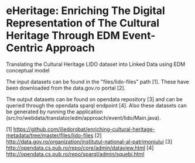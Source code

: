 # eHeritage: Enriching The Digital Representation of The Cultural Heritage Through EDM Event-Centric Approach
Translating the Cultural Heritage LIDO dataset into Linked Data using EDM conceptual model

The input datasets can be found in the "files/lido-files" path [1]. These have been downloaded from the data.gov.ro portal [2].

The output datasets can be found on opendata repository [3] and can be queried through the opendata sparql endpoint [4]. Also these datasets can be generated by running the application (src/ro/webdata/translator/edm/approach/event/lido/Main.java).

[1] https://github.com/iliedorobat/enriching-cultural-heritage-metadata/tree/master/files/lido-files
[2] http://data.gov.ro/organization/institutul-national-al-patrimoniului
[3] http://opendata.cs.pub.ro/repo/core/admin/dataview.html
[4] http://opendata.cs.pub.ro/repo/sparql/admin/squebi.html
